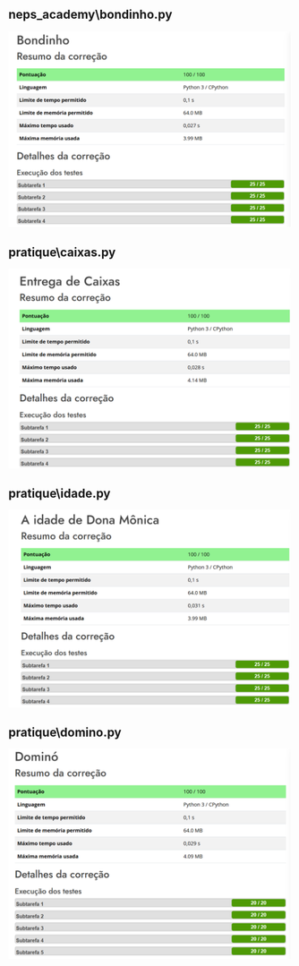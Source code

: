 ## neps_academy\bondinho.py
![img.png](img.png)
## pratique\caixas.py
![img_1.png](img_1.png)
## pratique\idade.py
![img_2.png](img_2.png)
## pratique\domino.py
![img_3.png](img_3.png)